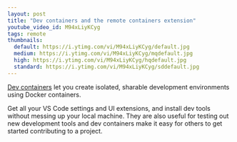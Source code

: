 ```yaml
---
layout: post
title: "Dev containers and the remote containers extension"
youtube_video_id: M94xLiyKCyg
tags: remote
thumbnails:
  default: https://i.ytimg.com/vi/M94xLiyKCyg/default.jpg
  medium: https://i.ytimg.com/vi/M94xLiyKCyg/mqdefault.jpg
  high: https://i.ytimg.com/vi/M94xLiyKCyg/hqdefault.jpg
  standard: https://i.ytimg.com/vi/M94xLiyKCyg/sddefault.jpg
---
```


[Dev containers](https://code.visualstudio.com/docs/remote/containers) let you create isolated, sharable development environments using Docker containers.

Get all your VS Code settings and UI extensions, and install dev tools without messing up your local machine. They are also useful for testing out new development tools and dev containers make it easy for others to get started contributing to a project.
